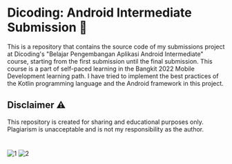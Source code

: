 # Dicoding: Android Intermediate Submission 📱

This is a repository that contains the source code of my submissions project at Dicoding's "Belajar Pengembangan Aplikasi Android Intermediate" course, starting from the first submission until the final submission. This course is a part of self-paced learning in the Bangkit 2022 Mobile Development learning path. I have tried to implement the best practices of the Kotlin programming language and the Android framework in this project.

## Disclaimer ⚠️

This repository is created for sharing and educational purposes only. Plagiarism is unacceptable and is not my responsibility as the author.
#
![1](https://github.com/zaimirfansyah/GithubApp/assets/123626602/9b1a7218-ce5d-4abb-8975-08884efe89cd)
![2](https://github.com/zaimirfansyah/GithubApp/assets/123626602/efa6065c-a951-483c-9848-631ae4f9b436)
